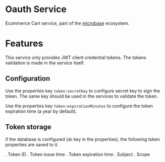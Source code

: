 # Oauth Service

Ecommerce Cart service, part of the [microbase](http://microbase.io) 
ecosystem.

# Features

This service only provides JWT client credential tokens. The tokens validation is made in the service itself.

## Configuration

Use the properties key `token:secretKey` to configure secret key to sign the token. The same key should be used in the services to validate the token.

Use the properties key `token:expirationMinutes` to configure the token expiration time (a year by default).

## Token storage
if the database is configured (`db` key in the properties), the following token properties are saved to it.
 
. Token ID
. Token issue time
. Token expiration time
. Subject
. Scope